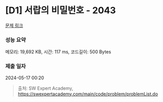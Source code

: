 # [D1] 서랍의 비밀번호 - 2043 

[문제 링크](https://swexpertacademy.com/main/code/problem/problemDetail.do?contestProbId=AV5QJ_8KAx8DFAUq) 

### 성능 요약

메모리: 19,692 KB, 시간: 117 ms, 코드길이: 500 Bytes

### 제출 일자

2024-05-17 00:20



> 출처: SW Expert Academy, https://swexpertacademy.com/main/code/problem/problemList.do